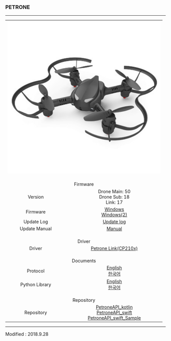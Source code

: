 ### PETRONE

---

<div align="center">
    <table>
        <tr>
            <td colspan="2">
                <div align="center">
                    <img src="/assets/images/products/petrone.jpg" alt="e_drone" height="480" width="480">
                </div>
            </td>
        </tr>
        <tr>
            <td colspan="2"><div align="center"><br>Firmware<br></div></td>
        </tr>
        <tr>
            <td><div align="center">Version</div></td>
            <td>
                <div align="center">Drone Main: 50<br>Drone Sub: 18<br>Link: 17</div>
            </td>
        </tr>
        <tr>
            <td><div align="center">Firmware</div></td>
            <td>
                <div align="center"><a href="https://drive.google.com/open?id=1GkjdZaI1P0CaDn6RZDYJ9-ZNmt5Onkp-" target="_blank">Windows</a></div>
                <div align="center"><a href="https://s3.ap-northeast-2.amazonaws.com/byrobot/PetroneLink_20180305_release_0.zip" target="_blank">Windows(2)</a></div>
            </td>
        </tr>
        <tr>
            <td><div align="center">Update Log</div></td>
            <td><div align="center"><a href="/documents/kr/products/petrone/log/updates/firmware/">Update log</a></div></td>
        </tr>
        <tr>
            <td><div align="center">Update Manual</div></td>
            <td>
                <div align="center"><a href="/documents/kr/products/petrone/manual/update/">Manual</a></div>
            </td>
        </tr>
        <tr>
            <td colspan="2"><div align="center"><br>Driver<br></div></td>
        </tr>
        <tr>
            <td><div align="center">Driver</div></td>
            <td>
                <div align="center"><a href="https://www.silabs.com/documents/public/software/CP210x_Windows_Drivers.zip" target="_blank">Petrone Link(CP210x)</a></div>
            </td>
        </tr>
        <tr>
            <td colspan="2"><div align="center"><br>Documents<br></div></td>
        </tr>
        <tr>
            <td><div align="center">Protocol</div></td>
            <td>
                <div align="center"><a href="/documents/en/products/petrone/protocol/">English</a><br/><a href="/documents/kr/products/petrone/protocol/">한국어</a></div>
            </td>
        </tr>
        <tr>
            <td><div align="center">Python Library</div></td>
            <td>
                <div align="center"><a href="/documents/en/products/petrone/library/python/petrone/">English</a><br/><a href="/documents/kr/products/petrone/library/python/petrone/">한국어</a></div>
            </td>
        </tr>
        <tr>
            <td colspan="2"><div align="center"><br>Repository<br></div></td>
        </tr>
        <tr>
            <td><div align="center">Repository</div></td>
            <td>
                <div align="center">
                    <a href="https://github.com/petrone/PetroneAPI_kotlin" target="_blank">PetroneAPI_kotlin</a><br>
                    <a href="https://github.com/petrone/PetroneAPI_swift" target="_blank">PetroneAPI_swift</a><br>
                    <a href="https://github.com/petrone/PetroneAPI_swift_Sample" target="_blank">PetroneAPI_swift_Sample</a>
                </div>
            </td>
        </tr>
    </table>
</div>

---

Modified : 2018.9.28